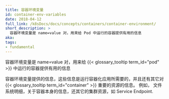```yaml
---
title: 容器环境变量
id: container-env-variables
date: 2018-04-12
full_link: /k8sDocs/docs/concepts/containers/container-environment/
short_description: >
  容器环境变量是 name=value 对，用来给 Pod 中运行的容器提供有用的信息
aka:
tags:
- fundamental
---
```

 容器环境变量是 name=value 对，用来给
 {{< glossary_tooltip term_id="pod" >}}
 中运行的容器提供有用的信息

<!--more-->

容器环境变量提供的信息，这些信息是运行容器化应用所需要的，并且还有其它对
{{< glossary_tooltip  term_id="container" >}}
重要的资源的信息。 例如， 文件系统明细，关于容器本身的信息，还其它的集群资源，如 Service Endpoint.
